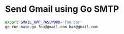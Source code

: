 # Send Gmail using Go SMTP

```bash
export GMAIL_APP_PASSWORD='foo bar'
go run main.go foo@gmail.com bar@gmail.com
```
